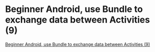 # Beginner Android, use Bundle to exchange data between Activities (9)
[Beginner Android, use Bundle to exchange data between Activities (9)](https://aiwithcloud.com/2022/09/19/beginner_android_use_bundle_to_exchange_data_between_activities_9/)